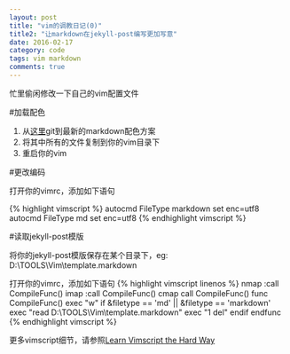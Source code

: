 ```yaml
---
layout: post
title: "vim的调教日记(0)"
title2: "让markdown在jekyll-post编写更加写意"
date: 2016-02-17
category: code
tags: vim markdown
comments: true
---
```

忙里偷闲修改一下自己的vim配置文件

#加载配色

1. 从[这里](https://github.com/plasticboy/vim-markdown)git到最新的markdown配色方案
2. 将其中所有的文件复制到你的vim目录下
3. 重启你的vim

#更改编码

打开你的vimrc，添加如下语句

{% highlight vimscript %}
autocmd FileType markdown set enc=utf8
autocmd FileType md set enc=utf8
{% endhighlight vimscript %}

#读取jekyll-post模版

将你的jekyll-post模版保存在某个目录下，eg: 
D:\TOOLS\Vim\template.markdown

打开你的vimrc，添加如下语句
{% highlight vimscript linenos %}
nmap <F4> :call CompileFunc()<CR>
imap <F4> <Esc>:call CompileFunc()<CR>
cmap <F4> call CompileFunc()<CR>
func CompileFunc()
	exec "w"
	if &filetype == 'md' || &filetype == 'markdown'
		exec "read D:\\TOOLS\\Vim\\template.markdown"
		exec "1 del"
	endif
endfunc
{% endhighlight vimscript %}

更多vimscript细节，请参照[Learn Vimscript the Hard Way](http://learnvimscriptthehardway.stevelosh.com/)
